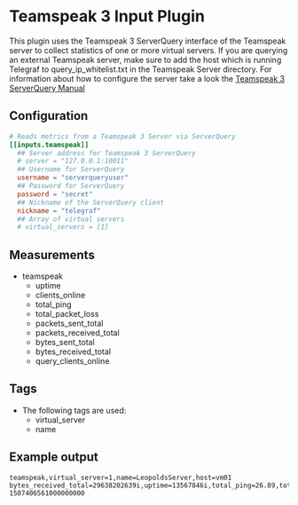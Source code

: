 # Teamspeak 3 Input Plugin

This plugin uses the Teamspeak 3 ServerQuery interface of the Teamspeak server to collect statistics of one or more
virtual servers. If you are querying an external Teamspeak server, make sure to add the host which is running Telegraf
to query_ip_whitelist.txt in the Teamspeak Server directory. For information about how to configure the server take a look
the [Teamspeak 3 ServerQuery Manual](http://media.teamspeak.com/ts3_literature/TeamSpeak%203%20Server%20Query%20Manual.pdf)

## Configuration

```toml
# Reads metrics from a Teamspeak 3 Server via ServerQuery
[[inputs.teamspeak]]
  ## Server address for Teamspeak 3 ServerQuery
  # server = "127.0.0.1:10011"
  ## Username for ServerQuery
  username = "serverqueryuser"
  ## Password for ServerQuery
  password = "secret"
  ## Nickname of the ServerQuery client
  nickname = "telegraf"
  ## Array of virtual servers
  # virtual_servers = [1]
```

## Measurements

- teamspeak
  - uptime
  - clients_online
  - total_ping
  - total_packet_loss
  - packets_sent_total
  - packets_received_total
  - bytes_sent_total
  - bytes_received_total
  - query_clients_online

## Tags

- The following tags are used:
  - virtual_server
  - name

## Example output

```shell
teamspeak,virtual_server=1,name=LeopoldsServer,host=vm01 bytes_received_total=29638202639i,uptime=13567846i,total_ping=26.89,total_packet_loss=0,packets_sent_total=415821252i,packets_received_total=237069900i,bytes_sent_total=55309568252i,clients_online=11i,query_clients_online=1i 1507406561000000000
```
